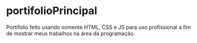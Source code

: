 # portifolioPrincipal
 Portifolio feito usando somente HTML, CSS e JS para uso profissional a fim de mostrar meus trabalhos na área da programação. 
